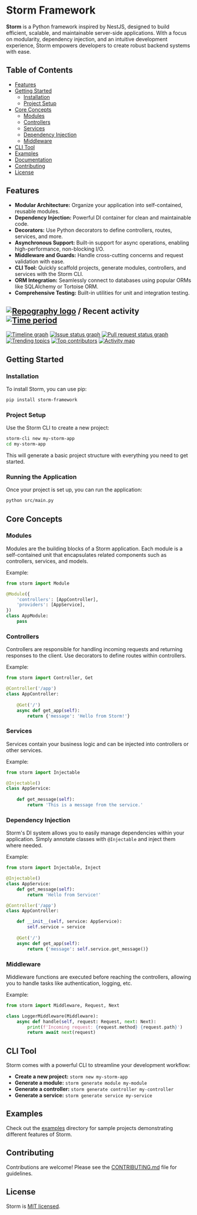 # Storm Framework

**Storm** is a Python framework inspired by NestJS, designed to build efficient, scalable, and maintainable server-side applications. With a focus on modularity, dependency injection, and an intuitive development experience, Storm empowers developers to create robust backend systems with ease.

## Table of Contents

- [Features](#features)
- [Getting Started](#getting-started)
  - [Installation](#installation)
  - [Project Setup](#project-setup)
- [Core Concepts](#core-concepts)
  - [Modules](#modules)
  - [Controllers](#controllers)
  - [Services](#services)
  - [Dependency Injection](#dependency-injection)
  - [Middleware](#middleware)
- [CLI Tool](#cli-tool)
- [Examples](#examples)
- [Documentation](#documentation)
- [Contributing](#contributing)
- [License](#license)

## Features

- **Modular Architecture:** Organize your application into self-contained, reusable modules.
- **Dependency Injection:** Powerful DI container for clean and maintainable code.
- **Decorators:** Use Python decorators to define controllers, routes, services, and more.
- **Asynchronous Support:** Built-in support for async operations, enabling high-performance, non-blocking I/O.
- **Middleware and Guards:** Handle cross-cutting concerns and request validation with ease.
- **CLI Tool:** Quickly scaffold projects, generate modules, controllers, and services with the Storm CLI.
- **ORM Integration:** Seamlessly connect to databases using popular ORMs like SQLAlchemy or Tortoise ORM.
- **Comprehensive Testing:** Built-in utilities for unit and integration testing.

## [![Repography logo](https://images.repography.com/logo.svg)](https://repography.com) / Recent activity [![Time period](https://images.repography.com/54868595/Adi3g/nox-cli/recent-activity/0bdCu61BTSZLmgTWnKjefwC3r7W3VPhJTZ_NE2VYbq0/8GKWUmVqldQq9KP597PaNdFZ4EIIiRWfHwIk0AvTaXg_badge.svg)](https://repography.com)
[![Timeline graph](https://images.repography.com/54868595/Adi3g/nox-cli/recent-activity/0bdCu61BTSZLmgTWnKjefwC3r7W3VPhJTZ_NE2VYbq0/8GKWUmVqldQq9KP597PaNdFZ4EIIiRWfHwIk0AvTaXg_timeline.svg)](https://github.com/Adi3g/nox-cli/commits)
[![Issue status graph](https://images.repography.com/54868595/Adi3g/nox-cli/recent-activity/0bdCu61BTSZLmgTWnKjefwC3r7W3VPhJTZ_NE2VYbq0/8GKWUmVqldQq9KP597PaNdFZ4EIIiRWfHwIk0AvTaXg_issues.svg)](https://github.com/Adi3g/nox-cli/issues)
[![Pull request status graph](https://images.repography.com/54868595/Adi3g/nox-cli/recent-activity/0bdCu61BTSZLmgTWnKjefwC3r7W3VPhJTZ_NE2VYbq0/8GKWUmVqldQq9KP597PaNdFZ4EIIiRWfHwIk0AvTaXg_prs.svg)](https://github.com/Adi3g/nox-cli/pulls)
[![Trending topics](https://images.repography.com/54868595/Adi3g/nox-cli/recent-activity/0bdCu61BTSZLmgTWnKjefwC3r7W3VPhJTZ_NE2VYbq0/8GKWUmVqldQq9KP597PaNdFZ4EIIiRWfHwIk0AvTaXg_words.svg)](https://github.com/Adi3g/nox-cli/commits)
[![Top contributors](https://images.repography.com/54868595/Adi3g/nox-cli/recent-activity/0bdCu61BTSZLmgTWnKjefwC3r7W3VPhJTZ_NE2VYbq0/8GKWUmVqldQq9KP597PaNdFZ4EIIiRWfHwIk0AvTaXg_users.svg)](https://github.com/Adi3g/nox-cli/graphs/contributors)
[![Activity map](https://images.repography.com/54868595/Adi3g/nox-cli/recent-activity/0bdCu61BTSZLmgTWnKjefwC3r7W3VPhJTZ_NE2VYbq0/8GKWUmVqldQq9KP597PaNdFZ4EIIiRWfHwIk0AvTaXg_map.svg)](https://github.com/Adi3g/nox-cli/commits)


## Getting Started

### Installation

To install Storm, you can use pip:

```bash
pip install storm-framework
```

### Project Setup

Use the Storm CLI to create a new project:

```bash
storm-cli new my-storm-app
cd my-storm-app
```

This will generate a basic project structure with everything you need to get started.

### Running the Application

Once your project is set up, you can run the application:

```bash
python src/main.py
```

## Core Concepts

### Modules

Modules are the building blocks of a Storm application. Each module is a self-contained unit that encapsulates related components such as controllers, services, and models.

Example:

```python
from storm import Module

@Module({
    'controllers': [AppController],
    'providers': [AppService],
})
class AppModule:
    pass
```

### Controllers

Controllers are responsible for handling incoming requests and returning responses to the client. Use decorators to define routes within controllers.

Example:

```python
from storm import Controller, Get

@Controller('/app')
class AppController:
    
    @Get('/')
    async def get_app(self):
        return {'message': 'Hello from Storm!'}
```

### Services

Services contain your business logic and can be injected into controllers or other services.

Example:

```python
from storm import Injectable

@Injectable()
class AppService:
    
    def get_message(self):
        return 'This is a message from the service.'
```

### Dependency Injection

Storm's DI system allows you to easily manage dependencies within your application. Simply annotate classes with `@Injectable` and inject them where needed.

Example:

```python
from storm import Injectable, Inject

@Injectable()
class AppService:
    def get_message(self):
        return 'Hello from Service!'

@Controller('/app')
class AppController:

    def __init__(self, service: AppService):
        self.service = service
    
    @Get('/')
    async def get_app(self):
        return {'message': self.service.get_message()}
```

### Middleware

Middleware functions are executed before reaching the controllers, allowing you to handle tasks like authentication, logging, etc.

Example:

```python
from storm import Middleware, Request, Next

class LoggerMiddleware(Middleware):
    async def handle(self, request: Request, next: Next):
        print(f'Incoming request: {request.method} {request.path}')
        return await next(request)
```

## CLI Tool

Storm comes with a powerful CLI to streamline your development workflow:

- **Create a new project:** `storm new my-storm-app`
- **Generate a module:** `storm generate module my-module`
- **Generate a controller:** `storm generate controller my-controller`
- **Generate a service:** `storm generate service my-service`

## Examples

Check out the [examples](examples/) directory for sample projects demonstrating different features of Storm.

## Contributing

Contributions are welcome! Please see the [CONTRIBUTING.md](CONTRIBUTING.md) file for guidelines.

## License

Storm is [MIT licensed](LICENSE).

